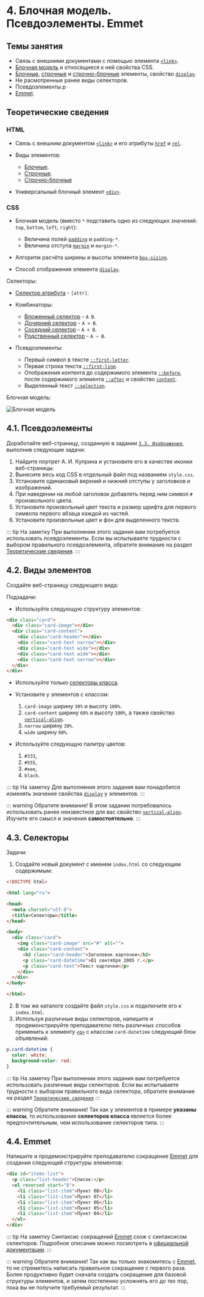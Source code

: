 # 4. Блочная модель. Псевдоэлементы. Emmet

## Темы занятия

- Связь с внешними документами с помощью элемента
[`<link>`](https://webref.ru/html/link).
- [Блочная модель](https://webref.ru/layout/learn-html-css/box-model) и 
относящиеся к ней свойства CSS.
- [Блочные](https://webref.ru/course/block-inline/block),
[строчные](https://webref.ru/course/block-inline/inline) и
[строчно-блочные](https://webref.ru/course/block-inline/inline-block) 
элементы, свойство [`display`](https://webref.ru/css/display).
- Не расмотренные ранее виды селекторов.
- Псевдоэлементы.p
- [Emmet](https://emmet.io).

## Теоретические сведения

### HTML

- Связь с внешним документом [`<link>`](https://webref.ru/html/link) и его 
атрибуты [`href`](https://webref.ru/html/link/href) и
[`rel`](https://webref.ru/html/link/rel).

- Виды элементов:

  - [Блочные](https://webref.ru/course/block-inline/block).
  - [Строчные](https://webref.ru/course/block-inline/inline).
  - [Строчно-блочные](https://webref.ru/course/block-inline/inline-block)

- Универсальный блочный элемент [`<div>`](https://webref.ru/html/div).

### CSS

- Блочная модель (вместо `*` подставить одно из следующих значений: `top`, 
`bottom`, `left`, `right`):

  - Величина полей [`padding`](https://webref.ru/css/padding) и `padding-*`.
  - Величина отступа [`margin`](https://webref.ru/css/padding) и `margin-*`.

- Алгоритм расчёта ширины и высоты элемента
[`box-sizing`](https://webref.ru/css/box-sizing).
- Способ отображения элемента [`display`](https://webref.ru/css/display).

Селекторы:

- [Селектор атрибута](https://webref.ru/css/selector/attr) - `[attr]`.

- Комбинаторы:

  - [Вложенный селектор](https://webref.ru/css/selector/descendant) - `A B`.
  - [Дочерний селектор](https://webref.ru/css/selector/child) - `A > B`.
  - [Соседний селектор](https://webref.ru/css/selector/adjacent) - `A + B`.
  - [Родственный селектор](https://webref.ru/css/selector/sibling) - `A ~ B`.

- Псевдоэлементы:

  - Первый символ в тексте
  [`::first-letter`](https://webref.ru/css/first-letter).
  - Первая строка текста [`::first-line`](https://webref.ru/css/first-line).
  - Отображения контента до содержимого элемента
  [`::before`](https://webref.ru/css/before), после содержимого элемента
  [`::after`](https://webref.ru/css/after) и свойство
  [`content`](https://webref.ru/css/content).
  - Выделенный текст [`::selection`](https://webref.ru/css/first-line).

Блочная модель:

![Блочная модель](./assets/box_model.svg)

## 4.1. Псевдоэлементы

Доработайте веб-страницу, созданную в задании
[`3.3. Изображения`](/practice/03/#_3-3-изображения), выполнив следующие 
задачи:

1. Найдите портрет А. И. Куприна и установите его в качестве иконки 
веб-страницы.
2. Вынесите весь код CSS в отдельный файл под названием `style.css`.
3. Установите одинаковый верхний и нижний отступы у заголовков и изображений.
4. При наведении на любой заголовок добавлять перед ним символ `#` 
произвольного цвета.
5. Установите произвольный цвет текста и размер шрифта для первого символа 
первого абзаца каждой из частей.
6. Установите произвольные цвет и фон для выделенного текста.

::: tip На заметку
При выполнении этого задания вам потребуется использовать псевдоэлементы. 
Если вы испытываете трудности с выбором правильного псевдоэлемента, обратите
внимание на раздел [Теоретические сведения](#теоретические-сведения).
:::

## 4.2. Виды элементов

Создайте веб-страницу следующего вида:

<practice-04-task-02/>

Подзадачи:

- Используйте следующую структуру элементов:

```html
<div class="card">
  <div class="card-image"></div>
  <div class="card-content">
    <div class="card-header"></div>
    <div class="card-text narrow"></div>
    <div class="card-text wide"></div>
    <div class="card-text wide"></div>
    <div class="card-text narrow"></div>
  </div>
</div>
```

- Используйте только [селекторы класса](https://webref.ru/css/selector/class).
- Установите у элементов с классом:

  1. `card-image` ширину `30%` и высоту `100%`.
  2. `card-content` ширину `60%` и высоту `100%`, а также свойство 
  [`vertical-align`](https://webref.ru/css/vertical-align).
  3. `narrow` ширину `30%`.
  4. `wide` ширину `60%`.

- Используйте следующую палитру цветов:

  1. `#333`,
  2. `#555`,
  3. `#eee`,
  4. `black`.

::: tip На заметку
Для выполнения этого задания вам понадобится изменять значение свойства 
[`display`](https://webref.ru/css/display) у элементов.
:::

::: warning Обратите внимание!
В этом задании потребовалось использовать ранее неизвестное для вас свойство
[`vertical-align`](https://webref.ru/css/vertical-align). Изучите его смысл 
и значения **самостоятельно**.
:::

## 4.3. Селекторы

Задачи:

1. Создайте новый документ с именем `index.html` со следующим содержимым:

```html
<!DOCTYPE html>

<html lang="ru">

<head>
  <meta charset="utf-8">
  <title>Селекторы</title>
</head>

<body>
  <div class="card">
    <img class="card-image" src="#" alt="">
    <div class="card-content">
      <h2 class="card-header">Заголовок карточки</h2>
      <p class="card-datetime">01 сентября 2005 г.</p>
      <p class="card-text">Текст карточки</p>
    </div>
  </div>
</body>

</html>
```

2. В том же каталоге создайте файл `style.css` и подключите его к `index.html`.
3. Используя различные виды селекторов, напишите и продемонстрируйте 
преподавателю пять различных способов применить к элементу
[`<p>`](https://webref.ru/html/p) с классом `card-datetime` следующий блок 
объявлений:

```css
p.card-datetime {
  color: white;
  background-color: red;
}
```

::: tip На заметку
При выполнении этого задания вам потребуется использовать различные виды 
селекторов. Если вы испытываете трудности с выбором правильного вида 
селектора, обратите внимание на раздел
[`Теоретические сведения`](#теоретические-сведения)
:::

::: warning Обратите внимание!
Так как у элементов в примере **указаны классы**, то использование 
**селекторов класса** является более предпочтительным, чем использование 
селекторов типа.
:::

## 4.4. Emmet

Напишите и продемонстрируйте преподавателю сокращение
[Emmet](https://emmet.io) для создания следующей структуры элементов:

```html
<div id="items-list">
  <p class="list-header">Список:</p>
  <ol reversed start="8">
    <li class="list-item">Пункт 08</li>
    <li class="list-item">Пункт 07</li>
    <li class="list-item">Пункт 06</li>
    <li class="list-item">Пункт 05</li>
    <li class="list-item">Пункт 04</li>
  </ol>
</div>
```

::: tip На заметку
Синтаксис сокращений [Emmet](https://emmet.io) схож с синтаксисом селекторов.
Подробное описание можно посмотреть в
[официальной документации](https://docs.emmet.io/abbreviations/syntax).
:::

::: warning Обратите внимание!
Так как вы только знакомитесь с [Emmet](https://emmet.io), то не стремитесь 
написать правильное сокращение с первого раза. Более продуктивно будет 
сначала создать сокращение для базовой структуры элементов, и затем 
постепенно усложнять его до тех пор, пока вы не получите требуемый результат.
:::
  
<script-button/>

<disqus-comments
  page-uuid="d4883cce-4d79-4289-9f0a-5df7b990ee43"
  page-title="4. Блочная модель. Псевдоэлементы.
    Emmet | Практические занятия"/>